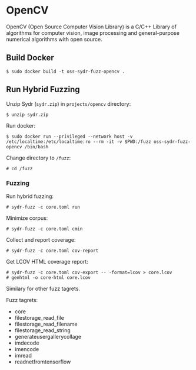 # OpenCV

OpenCV (Open Source Computer Vision Library) is a C/C++ Library of algorithms for computer vision, image processing and general-purpose numerical algorithms with open source.

## Build Docker

    $ sudo docker build -t oss-sydr-fuzz-opencv .

## Run Hybrid Fuzzing

Unzip Sydr (`sydr.zip`) in `projects/opencv` directory:

    $ unzip sydr.zip

Run docker:

    $ sudo docker run --privileged --network host -v /etc/localtime:/etc/localtime:ro --rm -it -v $PWD:/fuzz oss-sydr-fuzz-opencv /bin/bash

Change directory to `/fuzz`:

    # cd /fuzz

### Fuzzing

Run hybrid fuzzing:

    # sydr-fuzz -c core.toml run

Minimize corpus:

    # sydr-fuzz -c core.toml cmin

Collect and report coverage:

    # sydr-fuzz -c core.toml cov-report

Get LCOV HTML coverage report:

    # sydr-fuzz -c core.toml cov-export -- -format=lcov > core.lcov
    # genhtml -o core-html core.lcov

Similary for other fuzz tagrets.

Fuzz tagrets:

  * core
  * filestorage_read_file
  * filestorage_read_filename
  * filestorage_read_string
  * generateusergallerycollage
  * imdecode
  * imencode
  * imread
  * readnetfromtensorflow